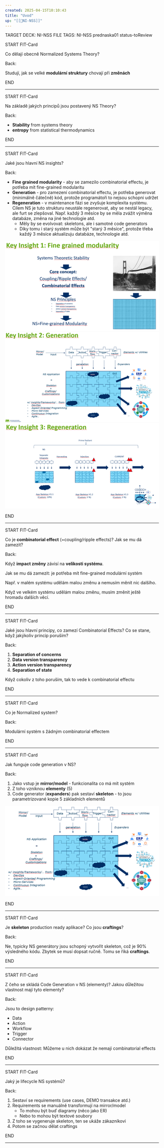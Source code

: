 ```yaml
---
created: 2025-04-15T10:10:43
title: "Uvod"
up: "[[📖NI-NSS]]"
---
```


TARGET DECK: NI-NSS
FILE TAGS: NI-NSS prednaska01 status-toReview


START
FIT-Card

Co dělají obecně Normalized Systems Theory?

Back:

Studují, jak se velké **modulární struktury** chovají při **změnách**

END

---


START
FIT-Card

Na základě jakých principů jsou postavený NS Theory?

Back:

- **Stability** from systems theory
- **entropy** from statistical thermodynamics

END

---


START
FIT-Card

Jaké jsou hlavní NS insights?

Back:

- **Fine grained modularity** - aby se zamezilo combinatorial effectu, je potřeba mít fine-grained modularitu
- **Generation** - pro zamezení combinatorial effectu, je potřeba generovat (minimálně čátečně) kód, protože programátoři to nejsou schopni udržet 
- **Regeneration** - v maintenance fázi se zvyšuje komplexita systému. Cílem NS je tuto strukturu neustále regenerovat, aby se nestál legacy, ale furt se zlepšoval. Např. každý 3 měsíce by se měla zvážit výměna databáze, změna na jiné technologie atd.
	- Měly by se evolvovat: skeletons, ale i samotné code generators
	- Díky tomu i starý systém může být "starý 3 měsíce", protože třeba každý 3 měsíce aktualizuju databáze, technologie atd.

<!-- DetailInfoStart -->
![](../../Assets/Pasted%20image%2020250415105825.png)
![](../../Assets/Pasted%20image%2020250415105915.png)
![](../../Assets/Pasted%20image%2020250415105925.png)
<!-- DetailInfoEnd -->

END

---


START
FIT-Card

Co je **combinatorial effect** (=coupling/ripple effects)? Jak se mu dá zamezit?

Back:

Když **impact změny** závisí na **velikosti systému**.

Jak se mu dá zamezit: je potřeba mít fine-grained modulární systém

Např. v malém systému udělám malou změnu a nemusím měnit nic dalšího.

Když ve velkém systému udělám malou změnu, musím změnit ještě hromadu dalších věcí.

END

---


START
FIT-Card

Jaké jsou hlavní principy, co zamezí Combinatorial Effects? Co se stane, když jakýkoliv princip poruším?

Back:

1. **Separation of concerns**
2. **Data version transparency**
3. **Action version transparency**
4. **Separation of state**

Když cokoliv z toho poruším, tak to vede k combinatorial effectu

END

---

START
FIT-Card

Co je Normalized system?

Back:

Modulární systém s žádným combinatorial effectem

END

---

START
FIT-Card

Jak funguje code generation v NS?

Back:

1. Jako vstup je **mirror/model** - funkcionalita co má mít systém
2. Z toho vzniknou **elementy** (5)
3. Code generator (**expanders**) pak sestaví **skeleton** - to jsou parametrizované kopie 5 základních elementů

![](../../Assets/Pasted%20image%2020250415104808.png)

END

---


START
FIT-Card

Je **skeleton** production ready aplikace?  Co jsou **craftings**?

Back:

Ne, typicky NS generátory jsou schopný vytvořit skeleton, což je 90% výsledného kódu. Zbytek se musí dopsat ručně. Tomu se říká **craftings**.

END

---


START
FIT-Card

Z čeho se skládá Code Generation v NS (elementy)? Jakou důležitou vlastnost mají tyto elementy?

Back:

Jsou to design patterny:
- Data
- Action
- Workflow
- Trigger
- Connector

Důležitá vlastnost: Můžeme u nich dokázat že nemají combinatorial effects

END

---


START
FIT-Card

Jaký je lifecycle NS systémů?

Back:

1. Sestaví se requirements (use cases, DEMO transakce atd.)
2. Requirements se manuálně transformují na mirror/model
	- To mohou být buď diagramy (něco jako ER)
	- Nebo to mohou být textové soubory
3. Z toho se vygeneruje skeleton, ten se ukáže zákazníkovi
4. Potom se začnou dělat craftings

END

---
